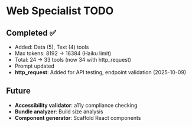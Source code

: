 # Web Specialist TODO

## Completed ✅
- Added: Data (5), Text (4) tools
- Max tokens: 8192 → 16384 (Haiku limit)
- Total: 24 → 33 tools (now 34 with http_request)
- Prompt updated
- **http_request**: Added for API testing, endpoint validation (2025-10-09)

## Future
- **Accessibility validator**: a11y compliance checking
- **Bundle analyzer**: Build size analysis
- **Component generator**: Scaffold React components
